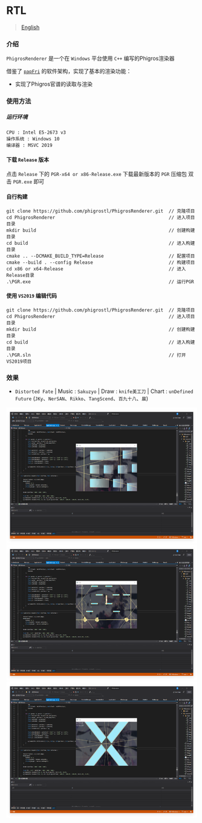 # RTL
> [English](./README_EN.md)
### 介绍
`PhigrosRenderer` 是一个在 `Windows` 平台使用 `C++` 编写的Phigros渲染器

借鉴了 [`papFri`](https://www.bilibili.com/video/BV1YJ7uzGE9x) 的软件架构，实现了基本的渲染功能：

 - 实现了Phigros官谱的读取与渲染

### 使用方法

##### 运行环境

```
CPU : Intel E5-2673 v3
操作系统 : Windows 10
编译器 : MSVC 2019
```

#### 下载 `Release` 版本
点击 `Release` 下的 `PGR-x64 or x86-Release.exe` 下载最新版本的 `PGR` 压缩包
双击 `PGR.exe` 即可

#### 自行构建

```
git clone https://github.com/phigrostl/PhigrosRenderer.git  // 克隆项目
cd PhigrosRenderer                                          // 进入项目目录
mkdir build                                                 // 创建构建目录
cd build                                                    // 进入构建目录
cmake .. --DCMAKE_BUILD_TYPE=Release                        // 配置项目
cmake --build . --config Release                            // 构建项目
cd x86 or x64-Release                                       // 进入Release目录
.\PGR.exe                                                   // 运行PGR
```

#### 使用 `VS2019` 编辑代码
```
git clone https://github.com/phigrostl/PhigrosRenderer.git  // 克隆项目
cd PhigrosRenderer                                          // 进入项目目录
mkdir build                                                 // 创建构建目录
cd build                                                    // 进入构建目录
.\PGR.sln                                                   // 打开VS2019项目
```

### 效果
 - `Distorted Fate` | Music : `Sakuzyo` | Draw : `knife美工刀` | Chart : `unDefined Future` (`JKy`、`NerSAN`、`Rikko`、`TangScend`、`百九十八`、`晨`)
 <div>
	<img src="./DF1.png" width="640px" height="360px" />
 </div>
 
 <div>
	<img src="./DF2.png" width="640px" height="360px" />
 </div>

 <div>
	<img src="./DF3.png" width="640px" height="360px" />
 </div>
 